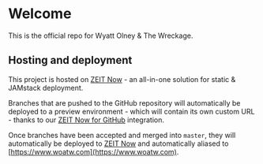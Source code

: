 # Welcome

This is the official repo for Wyatt Olney & The Wreckage.

## Hosting and deployment

This project is hosted on [ZEIT Now](https://zeit.co/home) - an all-in-one solution for static & JAMstack deployment.

Branches that are pushed to the GitHub repository will automatically be deployed to a preview environment - which will contain its own custom URL - thanks to our [ZEIT Now for GitHub](https://zeit.co/docs/v2/more/now-for-github) integration.

Once branches have been accepted and merged into `master`, they will automatically be deployed to [ZEIT Now](https://zeit.co/home) and automatically aliased to [https://www.woatw.com](https://www.woatw.com).
